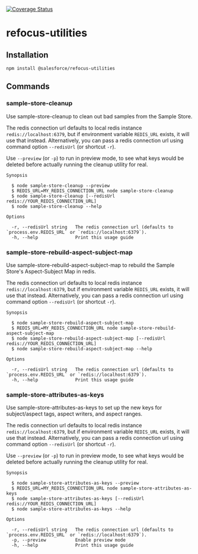[![Coverage Status](https://coveralls.io/repos/github/salesforce/refocus-utilities/badge.svg?branch=master)](https://coveralls.io/github/salesforce/refocus-utilities?branch=master)

# refocus-utilities

## Installation

`npm install @salesforce/refocus-utilities`

## Commands

### sample-store-cleanup

Use sample-store-cleanup to clean out bad samples from the Sample Store.

The redis connection url defaults to local redis instance
`redis://localhost:6379`, but if environment variable `REDIS_URL` exists, it
will use that instead. Alternatively, you can pass a redis connection url using
command option `--redisUrl` (or shortcut `-r`).

Use `--preview` (or `-p`) to run in preview mode, to see what keys would be deleted before actually running the cleanup utility for real.

```
Synopsis

  $ node sample-store-cleanup --preview
  $ REDIS_URL=MY_REDIS_CONNECTION_URL node sample-store-cleanup
  $ node sample-store-cleanup [--redisUrl redis://YOUR_REDIS_CONNECTION_URL]
  $ node sample-store-cleanup --help

Options

  -r, --redisUrl string   The redis connection url (defaults to `process.env.REDIS_URL` or `redis://localhost:6379`).
  -h, --help              Print this usage guide
```

### sample-store-rebuild-aspect-subject-map

Use sample-store-rebuild-aspect-subject-map to rebuild the Sample Store's
Aspect-Subject Map in redis.

The redis connection url defaults to local redis instance
`redis://localhost:6379`, but if environment variable `REDIS_URL` exists, it
will use that instead. Alternatively, you can pass a redis connection url using
command option `--redisUrl` (or shortcut `-r`).

```
Synopsis

  $ node sample-store-rebuild-aspect-subject-map
  $ REDIS_URL=MY_REDIS_CONNECTION_URL node sample-store-rebuild-aspect-subject-map
  $ node sample-store-rebuild-aspect-subject-map [--redisUrl redis://YOUR_REDIS_CONNECTION_URL]
  $ node sample-store-rebuild-aspect-subject-map --help

Options

  -r, --redisUrl string   The redis connection url (defaults to `process.env.REDIS_URL` or `redis://localhost:6379`).
  -h, --help              Print this usage guide
```

### sample-store-attributes-as-keys

Use sample-store-attributes-as-keys to set up the new keys for subject/aspect tags, aspect writers, and aspect ranges.

The redis connection url defaults to local redis instance
`redis://localhost:6379`, but if environment variable `REDIS_URL` exists, it
will use that instead. Alternatively, you can pass a redis connection url using
command option `--redisUrl` (or shortcut `-r`).

Use `--preview` (or `-p`) to run in preview mode, to see what keys would be deleted before actually running the cleanup utility for real.

```
Synopsis

  $ node sample-store-attributes-as-keys --preview
  $ REDIS_URL=MY_REDIS_CONNECTION_URL node sample-store-attributes-as-keys
  $ node sample-store-attributes-as-keys [--redisUrl redis://YOUR_REDIS_CONNECTION_URL]
  $ node sample-store-attributes-as-keys --help

Options

  -r, --redisUrl string   The redis connection url (defaults to `process.env.REDIS_URL` or `redis://localhost:6379`).
  -p, --preview           Enable preview mode
  -h, --help              Print this usage guide
```
